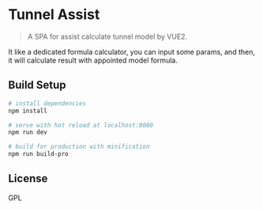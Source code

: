 # Tunnel Assist

> A SPA for assist calculate tunnel model by VUE2.

It like a dedicated formula calculator, you can input some params, and then, it will calculate result with appointed model formula.



## Build Setup

``` bash
# install dependencies
npm install

# serve with hot reload at localhost:8080
npm run dev

# build for production with minification
npm run build-pro
```



## License

GPL